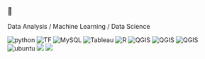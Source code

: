 ### 👋 
Data Analysis / Machine Learning / Data Science

![python](https://img.shields.io/badge/Python-blue?style={style}&logo=Python&logoColor=white) ![TF](https://img.shields.io/badge/tensorFlow2-blue?style={style}&logo=tensorflow&logoColor=default) ![MySQL](https://img.shields.io/badge/MySQL-blue?style={style}&logo=mysql&logoColor=white) ![Tableau](https://img.shields.io/badge/Tableau-blue?style={style}&logo=tableau&logoColor=default)  ![R](https://img.shields.io/badge/R-blue?style={style}&logo=R&logoColor=white) ![QGIS](https://img.shields.io/badge/QGis-blue?style={style}&logo=Qgis&logoColor=default) ![QGIS](https://img.shields.io/badge/C++-blue?style={style}&logo=C++&logoColor=default)
![QGIS](https://img.shields.io/badge/NLP-blue?style={style}&logo=NLP&logoColor=default)<br>
![ubuntu](https://img.shields.io/badge/ubuntu18.04-blue?style={style}&logo=ubuntu&logoColor=default) ![](https://img.shields.io/badge/VSCode-blue?style={style}&logo=visual-studio-code&logoColor=default) ![](https://img.shields.io/badge/jupyter&nbsp;notebook-blue?style={style}&logo=jupyter&logoColor=default)


<!--
**ByuungHyunPark/ByuungHyunPark** is a ✨ _special_ ✨ repository because its `README.md` (this file) appears on your GitHub profile.

Here are some ideas to get you started:

- 🔭 I’m currently working on ...
- 🌱 I’m currently learning ...
- 👯 I’m looking to collaborate on ...
- 🤔 I’m looking for help with ...
- 💬 Ask me about ...
- 📫 How to reach me: ...
- 😄 Pronouns: ...
- ⚡ Fun fact: ...
-->
